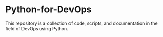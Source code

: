 # Python-for-DevOps
This repository is a collection of code, scripts, and documentation in the field of DevOps using Python.